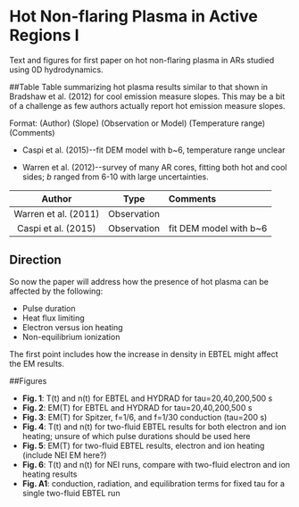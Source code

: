 # Hot Non-flaring Plasma in Active Regions I

Text and figures for first paper on hot non-flaring plasma in ARs studied using 0D 
hydrodynamics.

##Table
Table summarizing hot plasma results similar to that shown in Bradshaw et al. (2012) for cool emission measure slopes. This may be a bit of a challenge as few authors actually report hot emission measure slopes. 

Format: (Author) (Slope) (Observation or Model) (Temperature range) (Comments)

+ Caspi et al. (2015)--fit DEM model with b~6, temperature range unclear

+ Warren et al. (2012)--survey of many AR cores, fitting both hot and cool sides; _b_ ranged from 6-10 with large uncertainties. 

| Author | Type | Comments |
|:------:|:----:|:---------|
| Warren et al. (2011) | Observation | |
| Caspi et al. (2015) | Observation | fit DEM model with b~6 |

## Direction

So now the paper will address how the presence of hot plasma can be affected by the following:

+ Pulse duration
+ Heat flux limiting
+ Electron versus ion heating
+ Non-equilibrium ionization

The first point includes how the increase in density in EBTEL might affect the EM results.

##Figures

+ __Fig. 1__: T(t) and n(t) for EBTEL and HYDRAD for tau=20,40,200,500 s
+ __Fig. 2__: EM(T) for EBTEL and HYDRAD for tau=20,40,200,500 s
+ __Fig. 3__: EM(T) for Spitzer, f=1/6, and f=1/30 conduction (tau=200 s)
+ __Fig. 4__: T(t) and n(t) for two-fluid EBTEL results for both electron and ion heating; unsure of which pulse durations should be used here
+ __Fig. 5__: EM(T) for two-fluid EBTEL results, electron and ion heating (include NEI EM here?)
+ __Fig. 6__: T(t) and n(t) for NEI runs, compare with two-fluid electron and ion heating results
+ __Fig. A1__: conduction, radiation, and equilibration terms for fixed tau for a single two-fluid EBTEL run
